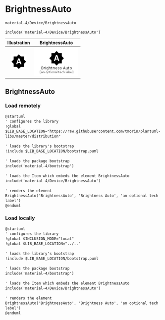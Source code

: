 # BrightnessAuto


```text
material-4/Device/BrightnessAuto
```

```text
include('material-4/Device/BrightnessAuto')
```



| Illustration | BrightnessAuto |
| :---: | :---: |
| ![illustration for Illustration](../../material-4/Device/BrightnessAuto.png) | ![illustration for BrightnessAuto](../../material-4/Device/BrightnessAuto.Local.png) |




## BrightnessAuto

### Load remotely
```plantuml
@startuml
' configures the library
!global $LIB_BASE_LOCATION="https://raw.githubusercontent.com/tmorin/plantuml-libs/master/distribution"

' loads the library's bootstrap
!include $LIB_BASE_LOCATION/bootstrap.puml

' loads the package bootstrap
include('material-4/bootstrap')

' loads the Item which embeds the element BrightnessAuto
include('material-4/Device/BrightnessAuto')

' renders the element
BrightnessAuto('BrightnessAuto', 'Brightness Auto', 'an optional tech label')
@enduml
```

### Load locally
```plantuml
@startuml
' configures the library
!global $INCLUSION_MODE="local"
!global $LIB_BASE_LOCATION="../.."

' loads the library's bootstrap
!include $LIB_BASE_LOCATION/bootstrap.puml

' loads the package bootstrap
include('material-4/bootstrap')

' loads the Item which embeds the element BrightnessAuto
include('material-4/Device/BrightnessAuto')

' renders the element
BrightnessAuto('BrightnessAuto', 'Brightness Auto', 'an optional tech label')
@enduml
```


